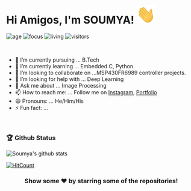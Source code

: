  # Hi Amigos, I'm SOUMYA!  <img src="https://raw.githubusercontent.com/ABSphreak/ABSphreak/master/gifs/Hi.gif" width="50px">
 
 ![age](https://img.shields.io/badge/age-21-red)
 ![focus](https://img.shields.io/badge/focus-Embedded-brightgreen)
 ![living](https://img.shields.io/badge/living-Bhubaneswar-3c9)
 ![visitors](https://windard-visitor-badge.glitch.me/badge?page_id=Soumya-CET.github.profile)
 
 <br />
 
 - 🔭 I’m currently pursuing ... B.Tech
 - 🌱 I’m currently learning ... Embedded C, Python.
 - 👯 I’m looking to collaborate on ...MSP430FR6989 controller projects.
 - 🤔 I’m looking for help with ... Deep Learning
 - 💬 Ask me about ... Image Processing
 - 📫 How to reach me: ... Follow me on [Instagram](https://www.instagram.com/_soumya_mohanty_), [Portfolio](https://soumyamohanty.tech)
 - 😄 Pronouns: ... He/Him/His
 - ⚡ Fun fact: ...
 
 <br />
 
 ### 🏆 Github Status


![Soumya's github stats](https://github-readme-stats.vercel.app/api?username=Soumya-CET&show_icons=true&hide=["issues"])

[![HitCount](http://hits.dwyl.com/Soumya-CET/Soumya-CET.svg)](http://hits.dwyl.com/Soumya-CET/Soumya-CET)

<div align="center">

### Show some ❤️ by starring some of the repositories!

</div>

<!--👋
**Soumya-CET/Soumya-CET** is a ✨ _special_ ✨ repository because its `README.md` (this file) appears on your GitHub profile.

Here are some ideas to get you started:

- 🔭 I’m currently working on ...
- 🌱 I’m currently learning ...
- 👯 I’m looking to collaborate on ...
- 🤔 I’m looking for help with ...
- 💬 Ask me about ...
- 📫 How to reach me: ...
- 😄 Pronouns: ...
- ⚡ Fun fact: ...
-->
